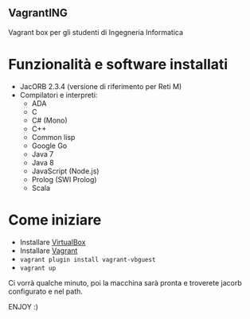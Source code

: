 VagrantING
----------

Vagrant box per gli studenti di Ingegneria Informatica

Funzionalità e software installati
==================================

* JacORB 2.3.4 (versione di riferimento per Reti M)
* Compilatori e interpreti:
  * ADA
  * C
  * C# (Mono)
  * C++
  * Common lisp
  * Google Go
  * Java 7
  * Java 8
  * JavaScript (Node.js)
  * Prolog (SWI Prolog)
  * Scala

Come iniziare
=============

* Installare [VirtualBox](https://www.virtualbox.org)
* Installare [Vagrant](http://vagrantup.com/)
* ```vagrant plugin install vagrant-vbguest```
* ```vagrant up```

Ci vorrà qualche minuto, poi la macchina sarà pronta e troverete jacorb
configurato e nel path.

ENJOY :)
